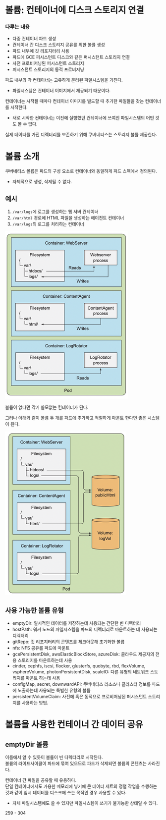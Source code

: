 # 볼륨: 컨테이너에 디스크 스토리지 연결

### 다루는 내용
- 다중 컨테이너 파드 생성
- 컨테이너 간 디스크 스토리지 공유를 위한 볼륨 생성
- 파드 내부에 깃 리포지터리 사용
- 파드에 GCE 퍼시스턴트 디스크와 같은 퍼시스턴트 스토리지 연결
- 사전 프로비저닝된 퍼시스턴트 스토리지
- 퍼시스턴트 스토리지의 동적 프로비저닝

파드 내부의 각 컨테이너는 고유하게 분리된 파일시스템을 가진다.
- 파일시스템은 컨테이너 이미지에서 제공되기 때문이다.  

컨테이너는 시작될 때마다 컨테이너 이미지를 빌드할 때 추가한 파일들을 갖는 컨테이너를 시작한다.
- 새로 시작한 컨테이너는 이전에 실행했던 컨테이너에 쓰여진 파일시스템의 어떤 것도 볼 수 없다.  

실제 데이터를 가진 디렉터리를 보존하기 위해 쿠버네티스는 스토리지 볼륨 제공한다.  

# 볼륨 소개
쿠버네티스 볼륨은 파드의 구성 요소로 컨테이너와 동일하게 파드 스펙에서 정의된다.  
- 자체적으로 생성, 삭제될 수 없다.  

## 예시
1. `/var/logs`에 로그를 생성하는 웹 서버 컨테이너
2. `/var/html` 경로에 HTML 파일을 생성하는 에이전트 컨테이너
3. `/var/logs`의 로그를 처리하는 컨테이너

![image_1](../images/chapter_6_1.png)  

볼륨이 없다면 각기 쓸모없는 컨테이너가 된다.

그러나 아래와 같이 볼륨 두 개를 파드에 추가하고 적절하게 마운트 한다면 좋은 시스템이 된다.  

![image_2](../images/chapter_6_2.png)  

## 사용 가능한 볼륨 유형
- emptyDir: 일시적인 데이터를 저장하는데 사용되는 간단한 빈 디렉터리
- hostPath: 워커 노드의 파일시스템을 파드의 디렉터리로 마운트하는 데 사용되는 디렉터리
- gitRepo: 깃 리포지터리의 콘텐츠를 체크아웃해 초기화한 볼륨
- nfs: NFS 공유를 파드에 마운트
- gcePersistentDisk, awsElasticBlockStore, azureDisk: 클라우드 제공자의 전용 스토리지를 마운트하는데 사용
- cinder, cephfs, iscsi, flocker, glusterfs, quobyte, rbd, flexVolume, vsphereVolume, photonPersistentDisk, scaleIO: 다른 유형의 네트워크 스토리지를 마운트 하는데 사용
- configMap, secret, downwardAPI: 쿠버네티스 리소스나 클러스터 정보를 파드에 노출하는데 사용되는 특별한 유형의 볼륨
- persistentVolumeClaim: 사전에 혹은 동적으로 프로비저닝된 퍼시스턴트 스토리지를 사용하는 방법.  

# 볼륨을 사용한 컨테이너 간 데이터 공유
## emptyDir 볼륨
이름에서 알 수 있듯이 볼륨이 빈 디렉터리로 시작된다.  
볼륨의 라이프사이클이 파드에 묶여 있으므로 파드가 삭제되면 볼륨의 콘텐츠는 사라진다.  

컨테이너 간 파일을 공유할 때 유용하다.  
단일 컨테이너에서도 가용한 메모리에 넣기에 큰 데이터 세트의 정렬 작업을 수행하는 것과 같이 임시 데이터를 디스크에 쓰는 목적인 경우 사용할 수 있다.  
- 자체 파일시스템에도 쓸 수 있지만 파일시스템이 쓰기가 불가능한 상태일 수 있다.  



259 - 304